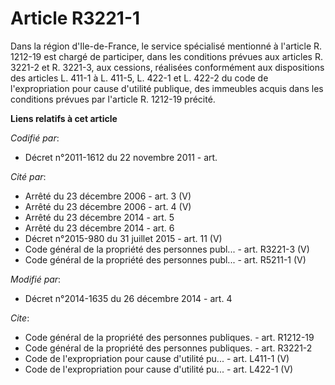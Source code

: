# Article R3221-1

Dans la région d'Ile-de-France, le service spécialisé mentionné à l'article R. 1212-19 est chargé de participer, dans les
conditions prévues aux articles R. 3221-2 et R. 3221-3, aux cessions, réalisées conformément aux dispositions des articles L.
411-1 à L. 411-5, L. 422-1 et L. 422-2 du code de l'expropriation pour cause d'utilité publique, des immeubles acquis dans
les conditions prévues par l'article R. 1212-19 précité.

**Liens relatifs à cet article**

_Codifié par_:

  - Décret n°2011-1612 du 22 novembre 2011 - art.

_Cité par_:

  - Arrêté du 23 décembre 2006 - art. 3 (V)
  - Arrêté du 23 décembre 2006 - art. 4 (V)
  - Arrêté du 23 décembre 2014 - art. 5
  - Arrêté du 23 décembre 2014 - art. 6
  - Décret n°2015-980 du 31 juillet 2015 - art. 11 (V)
  - Code général de la propriété des personnes publ... - art. R3221-3 (V)
  - Code général de la propriété des personnes publ... - art. R5211-1 (V)

_Modifié par_:

  - Décret n°2014-1635 du 26 décembre 2014 - art. 4

_Cite_:

  - Code général de la propriété des personnes publiques. - art. R1212-19
  - Code général de la propriété des personnes publiques. - art. R3221-2
  - Code de l'expropriation pour cause d'utilité pu... - art. L411-1 (V)
  - Code de l'expropriation pour cause d'utilité pu... - art. L422-1 (V)
